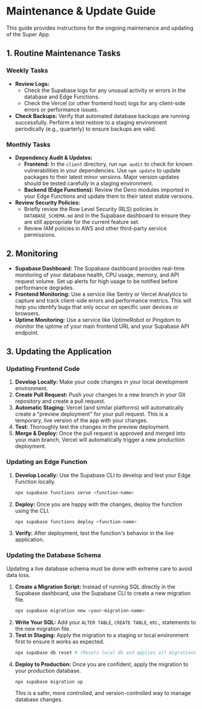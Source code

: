 # Maintenance & Update Guide

This guide provides instructions for the ongoing maintenance and updating of the Super App.

## 1. Routine Maintenance Tasks

### Weekly Tasks

*   **Review Logs:**
    *   Check the Supabase logs for any unusual activity or errors in the database and Edge Functions.
    *   Check the Vercel (or other frontend host) logs for any client-side errors or performance issues.
*   **Check Backups:** Verify that automated database backups are running successfully. Perform a test restore to a staging environment periodically (e.g., quarterly) to ensure backups are valid.

### Monthly Tasks

*   **Dependency Audit & Updates:**
    *   **Frontend:** In the `client` directory, run `npm audit` to check for known vulnerabilities in your dependencies. Use `npm update` to update packages to their latest minor versions. Major version updates should be tested carefully in a staging environment.
    *   **Backend (Edge Functions):** Review the Deno modules imported in your Edge Functions and update them to their latest stable versions.
*   **Review Security Policies:**
    *   Briefly review the Row Level Security (RLS) policies in `DATABASE_SCHEMA.md` and in the Supabase dashboard to ensure they are still appropriate for the current feature set.
    *   Review IAM policies in AWS and other third-party service permissions.

## 2. Monitoring

*   **Supabase Dashboard:** The Supabase dashboard provides real-time monitoring of your database health, CPU usage, memory, and API request volume. Set up alerts for high usage to be notified before performance degrades.
*   **Frontend Monitoring:** Use a service like Sentry or Vercel Analytics to capture and track client-side errors and performance metrics. This will help you identify bugs that only occur on specific user devices or browsers.
*   **Uptime Monitoring:** Use a service like UptimeRobot or Pingdom to monitor the uptime of your main frontend URL and your Supabase API endpoint.

## 3. Updating the Application

### Updating Frontend Code

1.  **Develop Locally:** Make your code changes in your local development environment.
2.  **Create Pull Request:** Push your changes to a new branch in your Git repository and create a pull request.
3.  **Automatic Staging:** Vercel (and similar platforms) will automatically create a "preview deployment" for your pull request. This is a temporary, live version of the app with your changes.
4.  **Test:** Thoroughly test the changes in the preview deployment.
5.  **Merge & Deploy:** Once the pull request is approved and merged into your main branch, Vercel will automatically trigger a new production deployment.

### Updating an Edge Function

1.  **Develop Locally:** Use the Supabase CLI to develop and test your Edge Function locally.
    ```bash
    npx supabase functions serve <function-name>
    ```
2.  **Deploy:** Once you are happy with the changes, deploy the function using the CLI.
    ```bash
    npx supabase functions deploy <function-name>
    ```
3.  **Verify:** After deployment, test the function's behavior in the live application.

### Updating the Database Schema

Updating a live database schema must be done with extreme care to avoid data loss.

1.  **Create a Migration Script:** Instead of running SQL directly in the Supabase dashboard, use the Supabase CLI to create a new migration file.
    ```bash
    npx supabase migration new <your-migration-name>
    ```
2.  **Write Your SQL:** Add your `ALTER TABLE`, `CREATE TABLE`, etc., statements to the new migration file.
3.  **Test in Staging:** Apply the migration to a staging or local environment first to ensure it works as expected.
    ```bash
    npx supabase db reset # (Resets local db and applies all migrations)
    ```
4.  **Deploy to Production:** Once you are confident, apply the migration to your production database.
    ```bash
    npx supabase migration up
    ```
    This is a safer, more controlled, and version-controlled way to manage database changes.
